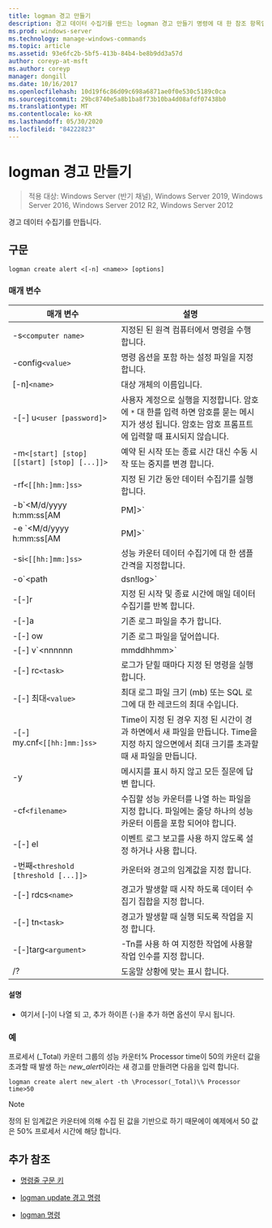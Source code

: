 ```yaml
---
title: logman 경고 만들기
description: 경고 데이터 수집기를 만드는 logman 경고 만들기 명령에 대 한 참조 항목입니다.
ms.prod: windows-server
ms.technology: manage-windows-commands
ms.topic: article
ms.assetid: 93e6fc2b-5bf5-413b-84b4-be8b9dd3a57d
author: coreyp-at-msft
ms.author: coreyp
manager: dongill
ms.date: 10/16/2017
ms.openlocfilehash: 10d19f6c86d09c698a6871ae0f0e530c5189c0ca
ms.sourcegitcommit: 29bc8740e5a8b1ba8f73b10ba4d08afdf07438b0
ms.translationtype: MT
ms.contentlocale: ko-KR
ms.lasthandoff: 05/30/2020
ms.locfileid: "84222823"
---
```

# <a name="logman-create-alert"></a>logman 경고 만들기

> 적용 대상: Windows Server (반기 채널), Windows Server 2019, Windows Server 2016, Windows Server 2012 R2, Windows Server 2012

경고 데이터 수집기를 만듭니다.

## <a name="syntax"></a>구문

```
logman create alert <[-n] <name>> [options]
```

### <a name="parameters"></a>매개 변수

| 매개 변수 | 설명 |
| --------- | ----------- |
| -s`<computer name>` | 지정된 된 원격 컴퓨터에서 명령을 수행 합니다. |
| -config`<value>` | 명령 옵션을 포함 하는 설정 파일을 지정 합니다. |
| [-n]`<name>` | 대상 개체의 이름입니다. |
| -[-] u`<user [password]>` | 사용자 계정으로 실행을 지정합니다. 암호에 `*` 대 한를 입력 하면 암호를 묻는 메시지가 생성 됩니다. 암호는 암호 프롬프트에 입력할 때 표시되지 않습니다. |
| -m`<[start] [stop] [[start] [stop] [...]]>` | 예약 된 시작 또는 종료 시간 대신 수동 시작 또는 중지를 변경 합니다. |
| -rf`<[[hh:]mm:]ss>` | 지정 된 기간 동안 데이터 수집기를 실행 합니다. |
| -b`<M/d/yyyy h:mm:ss[AM|PM]>` | 지정 된 시간에 데이터 수집을 시작 합니다. |
| -e `<M/d/yyyy h:mm:ss[AM|PM]>` | 지정 된 시간에 데이터 컬렉션을 종료 합니다. |
| -si`<[[hh:]mm:]ss>` | 성능 카운터 데이터 수집기에 대 한 샘플 간격을 지정합니다. |
| -o`<path|dsn!log>` | SQL 데이터베이스에 출력 로그 파일 또는 DSN 및 로그 설정 이름을 지정 합니다. |
| -[-]r | 지정 된 시작 및 종료 시간에 매일 데이터 수집기를 반복 합니다. |
| -[-]a | 기존 로그 파일을 추가 합니다. |
| -[-] ow | 기존 로그 파일을 덮어씁니다. |
| -[-] v`<nnnnnn|mmddhhmm>` | 로그 파일 이름 끝에 파일 버전 정보를 첨부 합니다. |
| -[-] rc`<task>` | 로그가 닫힐 때마다 지정 된 명령을 실행 합니다. |
| -[-] 최대`<value>` | 최대 로그 파일 크기 (mb) 또는 SQL 로그에 대 한 레코드의 최대 수입니다. |
| -[-] my.cnf`<[[hh:]mm:]ss>` | Time이 지정 된 경우 지정 된 시간이 경과 하면에서 새 파일을 만듭니다. Time을 지정 하지 않으면에서 최대 크기를 초과할 때 새 파일을 만듭니다. |
| -y | 메시지를 표시 하지 않고 모든 질문에 답변 합니다. |
| -cf`<filename>` | 수집할 성능 카운터를 나열 하는 파일을 지정 합니다. 파일에는 줄당 하나의 성능 카운터 이름을 포함 되어야 합니다. |
| -[-] el | 이벤트 로그 보고를 사용 하지 않도록 설정 하거나 사용 합니다. |
| -번째`<threshold [threshold [...]]>` | 카운터와 경고의 임계값을 지정 합니다. |
| -[-] rdcs`<name>` | 경고가 발생할 때 시작 하도록 데이터 수집기 집합을 지정 합니다. |
| -[-] tn`<task>` | 경고가 발생할 때 실행 되도록 작업을 지정 합니다. |
| -[-]targ`<argument>` | -Tn를 사용 하 여 지정한 작업에 사용할 작업 인수를 지정 합니다. |
| /? | 도움말 상황에 맞는 표시 합니다. |

#### <a name="remarks"></a>설명

- 여기서 [-]이 나열 되 고, 추가 하이픈 (-)을 추가 하면 옵션이 무시 됩니다.

### <a name="examples"></a>예

프로세서 (_Total) 카운터 그룹의 성능 카운터% Processor time이 50의 카운터 값을 초과할 때 발생 하는 *new_alert*이라는 새 경고를 만들려면 다음을 입력 합니다.

```
logman create alert new_alert -th \Processor(_Total)\% Processor time>50
```

> [!NOTE]
> 정의 된 임계값은 카운터에 의해 수집 된 값을 기반으로 하기 때문에이 예제에서 50 값은 50% 프로세서 시간에 해당 합니다.

## <a name="additional-references"></a>추가 참조

- [명령줄 구문 키](command-line-syntax-key.md)

- [logman update 경고 명령](logman-update-alert.md)

- [logman 명령](logman.md)
